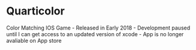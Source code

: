 # Quarticolor

Color Matching IOS Game
    - Released in Early 2018 
    - Development paused until I can get access to an updated version of xcode
    - App is no longer avaliable on App store
